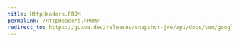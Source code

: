 ```yaml
---
title: HttpHeaders.FROM
permalink: /HttpHeaders.FROM/
redirect_to: https://guava.dev/releases/snapshot-jre/api/docs/com/google/common/net/HttpHeaders.html#FROM
---
```

